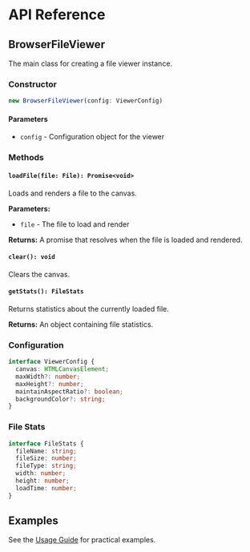 # API Reference

## BrowserFileViewer

The main class for creating a file viewer instance.

### Constructor

```typescript
new BrowserFileViewer(config: ViewerConfig)
```

#### Parameters

- `config` - Configuration object for the viewer

### Methods

#### `loadFile(file: File): Promise<void>`

Loads and renders a file to the canvas.

**Parameters:**
- `file` - The file to load and render

**Returns:** A promise that resolves when the file is loaded and rendered.

#### `clear(): void`

Clears the canvas.

#### `getStats(): FileStats`

Returns statistics about the currently loaded file.

**Returns:** An object containing file statistics.

### Configuration

```typescript
interface ViewerConfig {
  canvas: HTMLCanvasElement;
  maxWidth?: number;
  maxHeight?: number;
  maintainAspectRatio?: boolean;
  backgroundColor?: string;
}
```

### File Stats

```typescript
interface FileStats {
  fileName: string;
  fileSize: number;
  fileType: string;
  width: number;
  height: number;
  loadTime: number;
}
```

## Examples

See the [Usage Guide](/guide/usage) for practical examples.

